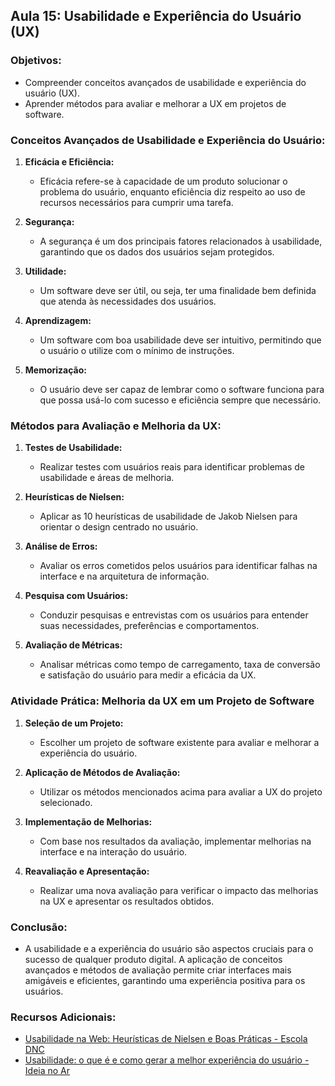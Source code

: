 ## Aula 15: Usabilidade e Experiência do Usuário (UX)

### Objetivos:
- Compreender conceitos avançados de usabilidade e experiência do usuário (UX).
- Aprender métodos para avaliar e melhorar a UX em projetos de software.

### Conceitos Avançados de Usabilidade e Experiência do Usuário:

1. **Eficácia e Eficiência:**
   - Eficácia refere-se à capacidade de um produto solucionar o problema do usuário, enquanto eficiência diz respeito ao uso de recursos necessários para cumprir uma tarefa.

2. **Segurança:**
   - A segurança é um dos principais fatores relacionados à usabilidade, garantindo que os dados dos usuários sejam protegidos.

3. **Utilidade:**
   - Um software deve ser útil, ou seja, ter uma finalidade bem definida que atenda às necessidades dos usuários.

4. **Aprendizagem:**
   - Um software com boa usabilidade deve ser intuitivo, permitindo que o usuário o utilize com o mínimo de instruções.

5. **Memorização:**
   - O usuário deve ser capaz de lembrar como o software funciona para que possa usá-lo com sucesso e eficiência sempre que necessário.

### Métodos para Avaliação e Melhoria da UX:

1. **Testes de Usabilidade:**
   - Realizar testes com usuários reais para identificar problemas de usabilidade e áreas de melhoria.

2. **Heurísticas de Nielsen:**
   - Aplicar as 10 heurísticas de usabilidade de Jakob Nielsen para orientar o design centrado no usuário.

3. **Análise de Erros:**
   - Avaliar os erros cometidos pelos usuários para identificar falhas na interface e na arquitetura de informação.

4. **Pesquisa com Usuários:**
   - Conduzir pesquisas e entrevistas com os usuários para entender suas necessidades, preferências e comportamentos.

5. **Avaliação de Métricas:**
   - Analisar métricas como tempo de carregamento, taxa de conversão e satisfação do usuário para medir a eficácia da UX.

### Atividade Prática: Melhoria da UX em um Projeto de Software

1. **Seleção de um Projeto:**
   - Escolher um projeto de software existente para avaliar e melhorar a experiência do usuário.

2. **Aplicação de Métodos de Avaliação:**
   - Utilizar os métodos mencionados acima para avaliar a UX do projeto selecionado.

3. **Implementação de Melhorias:**
   - Com base nos resultados da avaliação, implementar melhorias na interface e na interação do usuário.

4. **Reavaliação e Apresentação:**
   - Realizar uma nova avaliação para verificar o impacto das melhorias na UX e apresentar os resultados obtidos.

### Conclusão:
- A usabilidade e a experiência do usuário são aspectos cruciais para o sucesso de qualquer produto digital. A aplicação de conceitos avançados e métodos de avaliação permite criar interfaces mais amigáveis e eficientes, garantindo uma experiência positiva para os usuários.

### Recursos Adicionais:
- [Usabilidade na Web: Heurísticas de Nielsen e Boas Práticas - Escola DNC](https://www.escoladnc.com.br/usabilidade-na-web-heuristicas-de-nielsen-e-boas-praticas/)
- [Usabilidade: o que é e como gerar a melhor experiência do usuário - Ideia no Ar](https://www.ideianoar.com.br/blog/usabilidade-o-que-e-e-como-gerar-a-melhor-experiencia-do-usuario/)
